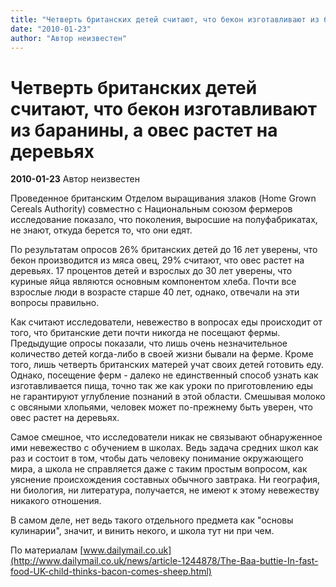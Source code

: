 ```yaml
---
title: "Четверть британских детей считают, что бекон изготавливают из баранины, а овес растет на деревьях"
date: "2010-01-23"
author: "Автор неизвестен"
---
```


# Четверть британских детей считают, что бекон изготавливают из баранины, а овес растет на деревьях

**2010-01-23** Автор неизвестен

Проведенное британским Отделом выращивания злаков (Home Grown Cereals Authority) совместно с Национальным союзом фермеров исследование показало, что поколения, выросшие на полуфабрикатах, не знают, откуда берется то, что они едят.

По результатам опросов 26% британских детей до 16 лет уверены, что бекон производится из мяса овец, 29% считают, что овес растет на деревьях. 17 процентов детей и взрослых до 30 лет уверены, что куриные яйца являются основным компонентом хлеба. Почти все взрослые люди в возрасте старше 40 лет, однако, отвечали на эти вопросы правильно.

Как считают исследователи, невежество в вопросах еды происходит от того, что британские дети почти никогда не посещают фермы. Предыдущие опросы показали, что лишь очень незначительное количество детей когда-либо в своей жизни бывали на ферме. Кроме того, лишь четверть британских матерей учат своих детей готовить еду. Однако, посещение ферм - далеко не единственный способ узнать как изготавливается пища, точно так же как уроки по приготовлению еды не гарантируют углубление познаний в этой области. Смешывая молоко с овсяными хлопьями, человек может по-прежнему быть уверен, что овес растет на деревьях.

Самое смешное, что исследователи никак не связывают обнаруженное ими невежество с обучением в школах. Ведь задача средних школ как раз и состоит в том, чтобы дать человеку понимание окружающего мира, а школа не справляется даже с таким простым вопросом, как уяснение происхождения составных обычного завтрака. Ни география, ни биология, ни литература, получается, не имеют к этому невежеству никакого отношения.

В самом деле, нет ведь такого отдельного предмета как "основы кулинарии", значит, и винить некого, и школа тут ни при чем.

По материалам [www.dailymail.co.uk](http://www.dailymail.co.uk/news/article-1244878/The-Baa-buttie-In-fast-food-UK-child-thinks-bacon-comes-sheep.html)